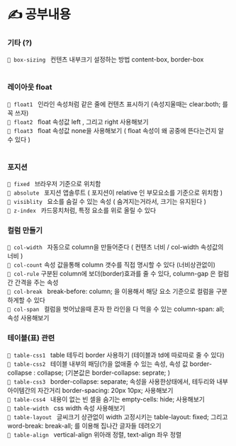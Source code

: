 # ✍ 공부내용
### 기타 (?)
`💾 box-sizing ` 컨텐츠 내부크기 설정하는 방법 content-box,  border-box <br>
<br>
### 레이아웃 float
`💾 float1 ` 인라인 속성처럼 같은 줄에 컨텐츠 표시하기 (속성지울때는 clear:both; 를 꼭 쓰자) <br>
`💾 float2 ` float 속성값 left , 그리고 right 사용해보기 <br>
`💾 float3 ` float 속성값 none을 사용해보기 ( float 속성이 왜 공중에 뜬다는건지 알 수 있다 ) <br>
<br>
### 포지션
`💾 fixed `  브라우저 기준으로 위치함  <br>
`💾 absolute ` 포지션 앱솔루트 ( 포지션이 relative 인 부모요소를 기준으로 위치함 ) <br>
`💾 visiblity ` 요소를 숨길 수 있는 속성 ( 숨겨지는거라서, 크기는 유지된다 ) <br>
`💾 z-index ` 카드뭉치처럼,  특정 요소를 위로 올릴 수 있다 <br>
### 컬럼 만들기
`💾 col-width ` 자동으로 column을 만들어준다 ( 컨텐츠 너비 / col-width 속성값의 너비 ) <br>
`💾 col-count`  속성 값을통해 column 갯수를 직접 명시할 수 있다 (너비상관없이) <br>
`💾 col-rule`  구분된 column에 보더(border)효과를 줄 수 있다,  column-gap 은 컬럼간 간격을 주는 속성 <br> 
`💾 col-break ` break-before: column; 을 이용해서 해당 요소 기준으로 컬럼을 구분하게할 수 있다 <br>
`💾 col-span ` 컬럼을 벗어났을때 혼자 한 라인을 다 먹을 수 있는 column-span: all; 속성 사용해보기 <br>
### 테이블(표) 관련
`💾 table-css1 ` table 테두리  border 사용하기 (테이블과 td에 따로따로 줄 수 있다) <br>
`💾 table-css2 ` 테이블 내부의 패딩(?)을 없애줄 수 있는 속성, 속성 값 border-collapse : collapse; (기본값은 border-collapse: seprate; ) <br>
`💾 table-css3 ` border-collapse: separate; 속성을 사용한상태에서, 테두리와 내부 아이템간의 자간거리 border-spacing: 20px 10px; 사용해보기 <br>
`💾 table-css4 ` 내용이 없는 빈 셀을 숨기는 empty-cells: hide; 사용해보기 <br>
`💾 table-width ` css width 속성 사용해보기 <br>
`💾 table-layout ` 글씨크기 상관없이 width 고정시키는 table-layout: fixed; 그리고 word-break: break-all; 를 이용해 집나간 글자들 데려오기 <br>
`💾 table-align `  vertical-align 위아래 정렬,   text-align 좌우 정렬









 

